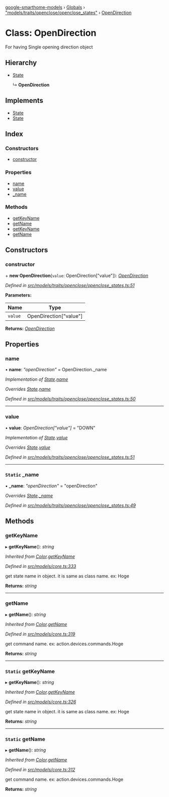[google-smarthome-models](../README.md) › [Globals](../globals.md) › ["models/traits/openclose/openclose_states"](../modules/_models_traits_openclose_openclose_states_.md) › [OpenDirection](_models_traits_openclose_openclose_states_.opendirection.md)

# Class: OpenDirection

For having Single opening direction object

## Hierarchy

* [State](_models_core_.state.md)

  ↳ **OpenDirection**

## Implements

* [State](../interfaces/_models_interfaces_i_core_.state.md)
* [State](../interfaces/_models_interfaces_i_core_.state.md)

## Index

### Constructors

* [constructor](_models_traits_openclose_openclose_states_.opendirection.md#constructor)

### Properties

* [name](_models_traits_openclose_openclose_states_.opendirection.md#name)
* [value](_models_traits_openclose_openclose_states_.opendirection.md#value)
* [_name](_models_traits_openclose_openclose_states_.opendirection.md#static-_name)

### Methods

* [getKeyName](_models_traits_openclose_openclose_states_.opendirection.md#getkeyname)
* [getName](_models_traits_openclose_openclose_states_.opendirection.md#getname)
* [getKeyName](_models_traits_openclose_openclose_states_.opendirection.md#static-getkeyname)
* [getName](_models_traits_openclose_openclose_states_.opendirection.md#static-getname)

## Constructors

###  constructor

\+ **new OpenDirection**(`value`: OpenDirection["value"]): *[OpenDirection](_models_traits_openclose_openclose_states_.opendirection.md)*

*Defined in [src/models/traits/openclose/openclose_states.ts:51](https://github.com/galactic1969/google-smarthome-models/blob/633871f/src/models/traits/openclose/openclose_states.ts#L51)*

**Parameters:**

Name | Type |
------ | ------ |
`value` | OpenDirection["value"] |

**Returns:** *[OpenDirection](_models_traits_openclose_openclose_states_.opendirection.md)*

## Properties

###  name

• **name**: *"openDirection"* = OpenDirection._name

*Implementation of [State](../interfaces/_models_interfaces_i_core_.state.md).[name](../interfaces/_models_interfaces_i_core_.state.md#name)*

*Overrides [State](_models_core_.state.md).[name](_models_core_.state.md#name)*

*Defined in [src/models/traits/openclose/openclose_states.ts:50](https://github.com/galactic1969/google-smarthome-models/blob/633871f/src/models/traits/openclose/openclose_states.ts#L50)*

___

###  value

• **value**: *OpenDirection["value"]* = "DOWN"

*Implementation of [State](../interfaces/_models_interfaces_i_core_.state.md).[value](../interfaces/_models_interfaces_i_core_.state.md#value)*

*Overrides [State](_models_core_.state.md).[value](_models_core_.state.md#value)*

*Defined in [src/models/traits/openclose/openclose_states.ts:51](https://github.com/galactic1969/google-smarthome-models/blob/633871f/src/models/traits/openclose/openclose_states.ts#L51)*

___

### `Static` _name

▪ **_name**: *"openDirection"* = "openDirection"

*Overrides [State](_models_core_.state.md).[_name](_models_core_.state.md#static-_name)*

*Defined in [src/models/traits/openclose/openclose_states.ts:49](https://github.com/galactic1969/google-smarthome-models/blob/633871f/src/models/traits/openclose/openclose_states.ts#L49)*

## Methods

###  getKeyName

▸ **getKeyName**(): *string*

*Inherited from [Color](_models_traits_colorsetting_colorsetting_states_.color.md).[getKeyName](_models_traits_colorsetting_colorsetting_states_.color.md#static-getkeyname)*

*Defined in [src/models/core.ts:333](https://github.com/galactic1969/google-smarthome-models/blob/633871f/src/models/core.ts#L333)*

get state name in object. it is same as class name. ex: Hoge

**Returns:** *string*

___

###  getName

▸ **getName**(): *string*

*Inherited from [Color](_models_traits_colorsetting_colorsetting_states_.color.md).[getName](_models_traits_colorsetting_colorsetting_states_.color.md#static-getname)*

*Defined in [src/models/core.ts:319](https://github.com/galactic1969/google-smarthome-models/blob/633871f/src/models/core.ts#L319)*

get command name. ex: action.devices.commands.Hoge

**Returns:** *string*

___

### `Static` getKeyName

▸ **getKeyName**(): *string*

*Inherited from [Color](_models_traits_colorsetting_colorsetting_states_.color.md).[getKeyName](_models_traits_colorsetting_colorsetting_states_.color.md#static-getkeyname)*

*Defined in [src/models/core.ts:326](https://github.com/galactic1969/google-smarthome-models/blob/633871f/src/models/core.ts#L326)*

get state name in object. it is same as class name. ex: Hoge

**Returns:** *string*

___

### `Static` getName

▸ **getName**(): *string*

*Inherited from [Color](_models_traits_colorsetting_colorsetting_states_.color.md).[getName](_models_traits_colorsetting_colorsetting_states_.color.md#static-getname)*

*Defined in [src/models/core.ts:312](https://github.com/galactic1969/google-smarthome-models/blob/633871f/src/models/core.ts#L312)*

get command name. ex: action.devices.commands.Hoge

**Returns:** *string*
